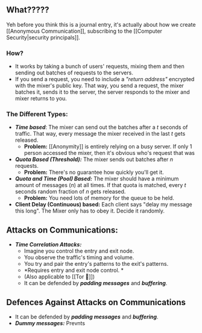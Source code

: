 ## What?????
Yeh before you think this is a journal entry, it's actually about how we create [[Anonymous Communication]], subscribing to the [[Computer Security|security principals]]. 

### How?
- It works by taking a bunch of users' requests, mixing them and then sending out batches of requests to the servers.
- If you send a request, you need to include a *"return address"* encrypted with the mixer's public key. That way, you send a request, the mixer batches it, sends it to the server, the server responds to the mixer and mixer returns to you. 

### The Different Types:
- ***Time based***: The mixer can send out the batches after a $t$ seconds of traffic. That way, every message the mixer received in the last $t$ gets released.
	- **Problem:** [[Anonymity]] is entirely relying on a busy server. If only 1 person accessed the mixer, then it's obvious who's request that was
- ***Quota Based (Threshold):*** The mixer sends out batches after $n$ requests.
	- **Problem:** There's no guarantee how quickly you'll get it. 
- ***Quota and Time (Pool) Based:*** The mixer should have a minimum amount of messages ($n$) at all times. If that quota is matched, every $t$ seconds random fraction of $n$ gets released. 
	- **Problem:** You need lots of memory for the queue to be held.
- **Client Delay (Continuous) based:** Each client says "delay my message this long". The Mixer only has to obey it. Decide it randomly.


## Attacks on Communications:
- ***Time Correlation Attacks:*** 
	- Imagine you control the entry and exit node. 
	- You observe the traffic's timing and volume. 
	- You try and pair the entry's patterns to the exit's patterns. 
	- *Requires entry and exit node control. *
	- (Also applicable to [[Tor 🧅]]) 
	- It can be defended by ***padding messages*** and ***buffering***. 

## Defences Against Attacks on Communications
- It can be defended by ***padding messages*** and ***buffering***. 
- ***Dummy messages:*** Prevnts 

